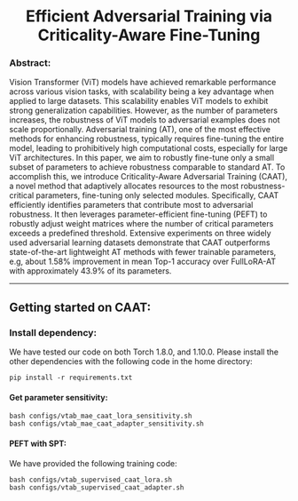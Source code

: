 <h1 align="center">Efficient Adversarial Training via Criticality-Aware Fine-Tuning</h1>


### Abstract:

Vision Transformer (ViT) models have achieved remarkable performance across various vision tasks, with scalability being a key advantage when applied to large datasets. This scalability enables ViT models to exhibit strong generalization capabilities. However, as the number of parameters increases, the robustness of ViT models to adversarial examples does not scale proportionally. Adversarial training (AT), one of the most effective methods for enhancing robustness, typically requires fine-tuning the entire model, leading to prohibitively high computational costs, especially for large ViT architectures. In this paper, we aim to robustly fine-tune only a small subset of parameters to achieve robustness comparable to standard AT. To accomplish this, we introduce Criticality-Aware Adversarial Training (CAAT), a novel method that adaptively allocates resources to the most robustness-critical parameters, fine-tuning only selected modules. Specifically, CAAT efficiently identifies parameters that contribute most to adversarial robustness. It then leverages parameter-efficient fine-tuning (PEFT) to robustly adjust weight matrices where the number of critical parameters exceeds a predefined threshold. Extensive experiments on three widely used adversarial learning datasets demonstrate that CAAT outperforms state-of-the-art lightweight AT methods with fewer trainable parameters, e.g, about 1.58\% improvement in mean Top-1 accuracy over FullLoRA-AT with approximately 43.9\% of its parameters.

------


## Getting started on CAAT:

### Install dependency:

We have tested our code on both Torch 1.8.0, and 1.10.0. Please install the other dependencies with the following code in the home directory:

```
pip install -r requirements.txt
```



#### Get parameter sensitivity:

```console
bash configs/vtab_mae_caat_lora_sensitivity.sh
bash configs/vtab_mae_caat_adapter_sensitivity.sh
```







#### PEFT with SPT:

We have provided the following training code:


```console
bash configs/vtab_supervised_caat_lora.sh
bash configs/vtab_supervised_caat_adapter.sh
```






